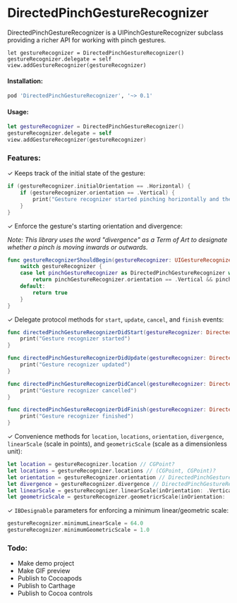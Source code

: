 # DirectedPinchGestureRecognizer

DirectedPinchGestureRecognizer is a UIPinchGestureRecognizer subclass providing a richer API for working with pinch gestures.

```
let gestureRecognizer = DirectedPinchGestureRecognizer()
gestureRecognizer.delegate = self
view.addGestureRecognizer(gestureRecognizer)
```

#### Installation:

```ruby
pod 'DirectedPinchGestureRecognizer', '~> 0.1'
```

#### Usage:

```swift
let gestureRecognizer = DirectedPinchGestureRecognizer()
gestureRecognizer.delegate = self
view.addGestureRecognizer(gestureRecognizer)
```

### Features:

✓ Keeps track of the initial state of the gesture:

```swift
if (gestureRecognizer.initialOrientation == .Horizontal) {
    if (gestureRecognizer.orientation == .Vertical) {
        print("Gesture recognizer started pinching horizontally and then rotated to a vertical orientation")
    }
}
```

✓ Enforce the gesture's starting orientation and divergence:

*Note: This library uses the word "divergence" as a Term of Art to designate whether a pinch is moving inwards or outwards.*

```swift
func gestureRecognizerShouldBegin(gestureRecognizer: UIGestureRecognizer) -> Bool {
    switch gestureRecognizer {
    case let pinchGestureRecognizer as DirectedPinchGestureRecognizer where pinchGestureRecognizer == self.pinchGestureRecognizer
        return pinchGestureRecognizer.orientation == .Vertical && pinchGestureRecognizer.divergence == .Outwards
    default:
        return true
    }
}
```

✓ Delegate protocol methods for `start`, `update`, `cancel`, and `finish` events:

```swift
func directedPinchGestureRecognizerDidStart(gestureRecognizer: DirectedPinchGestureRecognizer) {
    print("Gesture recognizer started")
}

func directedPinchGestureRecognizerDidUpdate(gestureRecognizer: DirectedPinchGestureRecognizer) {
    print("Gesture recognizer updated")
}

func directedPinchGestureRecognizerDidCancel(gestureRecognizer: DirectedPinchGestureRecognizer) {
    print("Gesture recognizer cancelled")
}

func directedPinchGestureRecognizerDidFinish(gestureRecognizer: DirectedPinchGestureRecognizer) {
    print("Gesture recognizer finished")
}
```

✓ Convenience methods for `location`, `locations`, `orientation`, `divergence`, `linearScale` (scale in points), and `geometricScale` (scale as a dimensionless unit):

```swift
let location = gestureRecognizer.location // CGPoint?
let locations = gestureRecognizer.locations // (CGPoint, CGPoint)?
let orientation = gestureRecognizer.orientation // DirectedPinchGestureRecognizer.Orientation?
let divergence = gestureRecognizer.divergence // DirectedPinchGestureRecognizer.Divergence?
let linearScale = gestureRecognizer.linearScale(inOrientation: .Vertical, andDivergence: .Outwards) // CGFloat
let geometricScale = gestureRecognizer.geometricrScale(inOrientation: .Vertical, andDivergence: .Outwards) // CGFloat
```

✓ `IBDesignable` parameters for enforcing a minimum linear/geometric scale:

```swift
gestureRecognizer.minimumLinearScale = 64.0
gestureRecognizer.minimumGeometricScale = 1.0
```

### Todo:

- Make demo project
- Make GIF preview
- Publish to Cocoapods
- Publish to Carthage
- Publish to Cocoa controls
